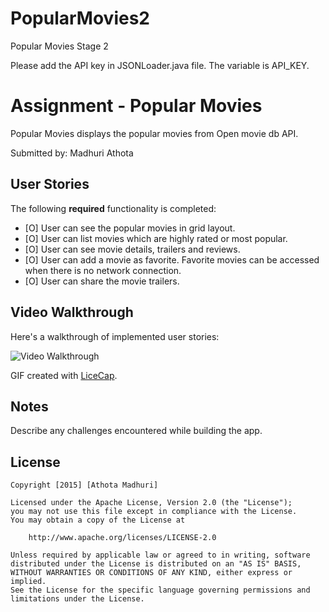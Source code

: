 # PopularMovies2
Popular Movies Stage 2

Please add the API key in JSONLoader.java file. The variable is API_KEY.

# Assignment - Popular Movies

Popular Movies displays the popular movies from Open movie db API.

Submitted by: Madhuri Athota

## User Stories

The following **required** functionality is completed:

* [O] User can see the popular movies in grid layout.
* [O] User can list movies which are highly rated or most popular.
* [O] User can see movie details, trailers and reviews.
* [O] User can add a movie as favorite. Favorite movies can be accessed when there is no network connection.
* [O] User can share the movie trailers.


## Video Walkthrough 

Here's a walkthrough of implemented user stories:

<img src='https://github.com/amadhuri/PopularMovies2/blob/master/popular_movies.gif' title='Video Walkthrough' width='' alt='Video Walkthrough' />

GIF created with [LiceCap](http://www.cockos.com/licecap/).

## Notes

Describe any challenges encountered while building the app.

## License

    Copyright [2015] [Athota Madhuri]

    Licensed under the Apache License, Version 2.0 (the "License");
    you may not use this file except in compliance with the License.
    You may obtain a copy of the License at

        http://www.apache.org/licenses/LICENSE-2.0

    Unless required by applicable law or agreed to in writing, software
    distributed under the License is distributed on an "AS IS" BASIS,
    WITHOUT WARRANTIES OR CONDITIONS OF ANY KIND, either express or implied.
    See the License for the specific language governing permissions and
    limitations under the License.

